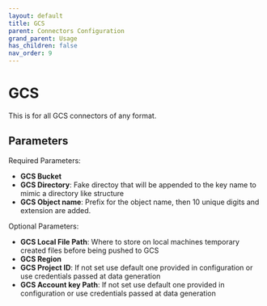 ```yaml
---
layout: default
title: GCS
parent: Connectors Configuration
grand_parent: Usage
has_children: false
nav_order: 9
---
```


# GCS

This is for all GCS connectors of any format.

## Parameters 

Required Parameters:

- **GCS Bucket**
- **GCS Directory**: Fake directoy that will be appended to the key name to mimic a directory like structure
- **GCS Object name**: Prefix for the object name, then 10 unique digits and extension are added.

Optional Parameters:

- **GCS Local File Path**: Where to store on local machines temporary created files before being pushed to GCS
- **GCS Region**
- **GCS Project ID**: If not set use default one provided in configuration or use credentials passed at data generation
- **GCS Account key Path**: If not set use default one provided in configuration or use credentials passed at data generation